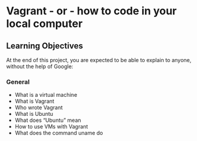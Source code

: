 # Vagrant - or - how to code in your local computer

## Learning Objectives
At the end of this project, you are expected to be able to explain to anyone, without the help of Google:

### General

- What is a virtual machine
- What is Vagrant
- Who wrote Vagrant
- What is Ubuntu
- What does “Ubuntu” mean
- How to use VMs with Vagrant
- What does the command uname do
